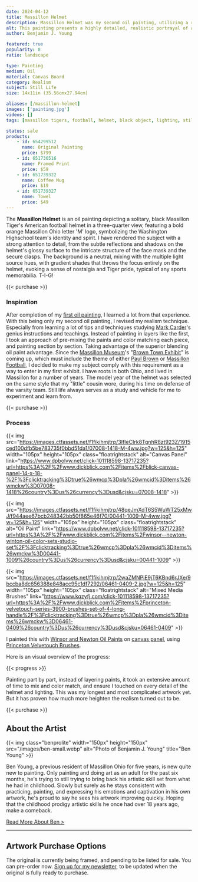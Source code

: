 ```yaml
---
date: 2024-04-12
title: Massillon Helmet
description: Massillon Helmet was my second oil painting, utilizing a revised realism technique for a Massillon Museum Football Art exhibit.
alt: This painting presents a highly detailed, realistic portrayal of a black football helmet with a prominent orange 'M' logo, capturing a sense of rugged athleticism.
author: Benjamin J. Young

featured: true
popularity: 8
ratio: landscape

type: Painting
medium: Oil
material: Canvas Board
category: Realism
subject: Still Life
size: 14x11in (35.56cmx27.94cm)

aliases: [/massillon-helmet]
images: ['painting.jpg']
videos: []
tags: [massillon tigers, football, helmet, black object, lighting, still life art, oil paint, realism, study, for sale]

status: sale
products:
    - id: 654299512
      name: Original Painting
      price: $799
    - id: 651736516
      name: Framed Print
      price: $59
    - id: 651739322
      name: Coffee Mug
      price: $19
    - id: 651739327
      name: Towel
      price: $49
---
```


The **Massillon Helmet** is an oil painting depicting a solitary, black Massillon Tiger's American football helmet in a three-quarter view, featuring a bold orange Massillon Ohio letter 'M' logo, symbolizing the Washington Highschool team's identity and spirit. I have rendered the subject with a strong attention to detail, from the subtle reflections and shadows on the helmet's glossy surface to the intricate structure of the face mask and the secure clasps. The background is a neutral, mixing with the multiple light source hues, with gradient shades that throws the focus entirely on the helmet, evoking a sense of nostalgia and Tiger pride, typical of any sports memorabilia. T-I-G!

{{< purchase >}}

### Inspiration ###

After completion of my [first oil painting](/artwork/cherry-popping), I learned a lot from that experience. With this being only my second oil painting, I revised my realism technique. Especially from learning a lot of tips and techniques studying [Mark Carder](https://www.drawmixpaint.com)'s genius instructions and teachings. Instead of painting in layers like the first, I took an approach of pre-mixing the paints and color matching each piece, and painting section by section. Taking advantage of the superior blending oil paint advantage. Since the [Massillon Museum](http://massillonmuseum.org/)'s "[Brown Town Exhibit](https://paulbrownmuseum.org/home/special-exhibits/)" is coming up, which must include the theme of either [Paul Brown](https://en.wikipedia.org/wiki/Paul_Brown) or [Massillon Football](https://massillontigers.com), I decided to make my subject comply with this requirement as a way to enter in my first exhibit. I have roots in both Ohio, and lived in Massillon for a number of years. The model year of the helmet was selected on the same style that my "little" cousin wore, during his time on defense of the varsity team. Still life always serves as a study and vehicle for me to experiment and learn from.

{{< purchase >}}

### Process ###

{{< img src="https://images.ctfassets.net/f1fikihmjtrp/3IfIeCIrk8TgnhR8zt923Z/1915ced100dfb5be783735f0bbd51da1/07008-1418-M-4ww.jpg?w=125&h=125" width="105px" height="105px" class="floatrightstack" alt="Canvas Panel" link="https://www.dpbolvw.net/click-101118598-13717235?url=https%3A%2F%2Fwww.dickblick.com%2Fitems%2Fblick-canvas-panel-14-x-18-%2F%3Fclicktracking%3Dtrue%26wmcp%3Dpla%26wmcid%3Ditems%26wmckw%3D07008-1418%26country%3Dus%26currency%3Dusd&cjsku=07008-1418" >}}

{{< img src="https://images.ctfassets.net/f1fikihmjtrp/48qeJmXdT6S5WuWT25xMwJ/f944aee67bcb248342bb50f865e46f70/00441-1009-M-4ww.jpg?w=125&h=125" width="105px" height="105px" class="floatrightstack" alt="Oil Paint" link="https://www.dpbolvw.net/click-101118598-13717235?url=https%3A%2F%2Fwww.dickblick.com%2Fitems%2Fwinsor--newton-winton-oil-color-sets-studio-set%2F%3Fclicktracking%3Dtrue%26wmcp%3Dpla%26wmcid%3Ditems%26wmckw%3D00441-1009%26country%3Dus%26currency%3Dusd&cjsku=00441-1009" >}}

{{< img src="https://images.ctfassets.net/f1fikihmjtrp/2waZMNPiE9jT6KBnd6rJXe/9bccba8dc656388e848acc95c1df7292/06461-0409-2.jpg?w=125&h=125" width="105px" height="105px" class="floatrightstack" alt="Mixed Media Brushes" link="https://www.kqzyfj.com/click-101118598-13717235?url=https%3A%2F%2Fwww.dickblick.com%2Fitems%2Fprinceton-velvetouch-series-3900-brushes-set-of-4-long-handle%2F%3Fclicktracking%3Dtrue%26wmcp%3Dpla%26wmcid%3Ditems%26wmckw%3D06461-0409%26country%3Dus%26currency%3Dusd&cjsku=06461-0409" >}}

I painted this with [Winsor and Newton Oil Paints](https://www.dpbolvw.net/click-101118598-13717235?url=https%3A%2F%2Fwww.dickblick.com%2Fitems%2Fwinsor--newton-winton-oil-color-sets-studio-set%2F%3Fclicktracking%3Dtrue%26wmcp%3Dpla%26wmcid%3Ditems%26wmckw%3D00441-1009%26country%3Dus%26currency%3Dusd&cjsku=00441-1009) on [canvas panel](https://www.dpbolvw.net/click-101118598-13717235?url=https%3A%2F%2Fwww.dickblick.com%2Fitems%2Fblick-canvas-panel-14-x-18-%2F%3Fclicktracking%3Dtrue%26wmcp%3Dpla%26wmcid%3Ditems%26wmckw%3D07008-1418%26country%3Dus%26currency%3Dusd&cjsku=07008-1418), using [Princeton Velvetouch Brushes](https://www.kqzyfj.com/click-101118598-13717235?url=https%3A%2F%2Fwww.dickblick.com%2Fitems%2Fprinceton-velvetouch-series-3900-brushes-set-of-4-long-handle%2F%3Fclicktracking%3Dtrue%26wmcp%3Dpla%26wmcid%3Ditems%26wmckw%3D06461-0409%26country%3Dus%26currency%3Dusd&cjsku=06461-0409).

Here is an visual overview of the progress:

{{< progress >}}

Painting part by part, instead of layering paints, it took an extensive amount of time to mix and color match, and ensure I touched on every detail of the helmet and lighting. This was my longest and most complicated artwork yet. But it has proven how much more heighten the realism turned out to be.

{{< purchase >}}

## About the Artist ##

{{< img class="benprolite" width="150px" height="150px" src="/images/ben-small.webp" alt="Photo of Benjamin J. Young" title="Ben Young" >}}

Ben Young, a previous resident of Massillon Ohio for five years, is new quite new to painting. Only painting and doing art as an adult for the past six months, he's trying to still trying to bring back his artistic skill set from what he had in childhood. Slowly but surely as he stays consistent with practicing, painting, and expressing his emotions and captivation in his own artwork, he's proud to say he sees his artwork improving  quickly. Hoping that the childhood prodigy artistic skills he once had over 18 years ago, make a comeback.

[Read More About Ben >](/about)

---

## Artwork Purchase Options ##

The original is currently being framed, and pending to be listed for sale. You can pre-order now. [Sign up for my newsletter](#footer), to be updated when the original is fully ready to purchase.